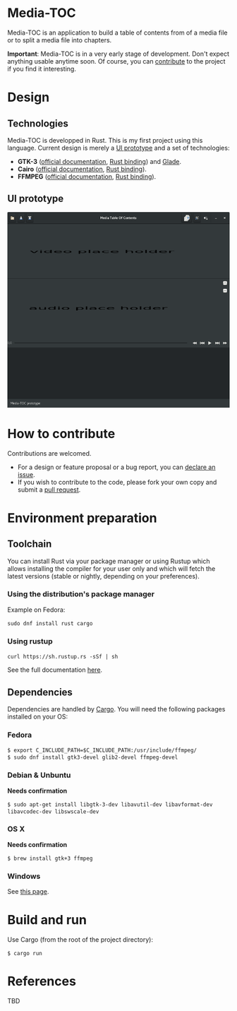 # Media-TOC
Media-TOC is an application to build a table of contents from of a media file or
to split a media file into chapters.

**Important**: Media-TOC is in a very early stage of development. Don't expect
anything usable anytime soon. Of course, you can [contribute](#contribute) to the project
if you find it interesting.

# Design
## Technologies
Media-TOC is developped in Rust. This is my first project using this language.
Current design is merely a [UI prototype](#ui) and a set of technologies:
- **GTK-3** ([official documentation](https://developer.gnome.org/gtk3/stable/),
[Rust binding](https://crates.io/crates/gtk)) and [Glade](https://glade.gnome.org/).
- **Cairo** ([official documentation](https://www.cairographics.org/documentation/),
[Rust binding](https://crates.io/crates/cairo-rs)).
- **FFMPEG** ([official documentation](https://ffmpeg.org/documentation.html),
[Rust binding](https://crates.io/crates/ffmpeg)).

## <a name='ui'></a>UI prototype
![Media TOC UI prototype](assets/media-toc.png)

# <a name='contribute'></a>How to contribute
Contributions are welcomed.
- For a design or feature proposal or a bug report, you can [declare an issue](https://github.com/fengalin/media-toc/issues).
- If you wish to contribute to the code, please fork your own copy and submit a
[pull request](https://github.com/fengalin/media-toc/pulls).

# Environment preparation
## Toolchain
You can install Rust via your package manager or using Rustup which allows
installing the compiler for your user only and which will fetch the latest
versions (stable or nightly, depending on your preferences).

### Using the distribution's package manager
Example on Fedora:
```
sudo dnf install rust cargo
```

### Using rustup
```
curl https://sh.rustup.rs -sSf | sh
```
See the full documentation [here](https://github.com/rust-lang-nursery/rustup.rs#installation).

## Dependencies
Dependencies are handled by [Cargo](http://doc.crates.io/). You will need the
following packages installed on your OS:

### Fedora
```
$ export C_INCLUDE_PATH=$C_INCLUDE_PATH:/usr/include/ffmpeg/
$ sudo dnf install gtk3-devel glib2-devel ffmpeg-devel
```

### Debian & Unbuntu
**Needs confirmation**
```
$ sudo apt-get install libgtk-3-dev libavutil-dev libavformat-dev libavcodec-dev libswscale-dev
```

### OS X
**Needs confirmation**
```
$ brew install gtk+3 ffmpeg
```

### Windows
See [this page](http://gtk-rs.org/docs/requirements.html).

# Build and run
Use Cargo (from the root of the project directory):
```
$ cargo run
```

# References
TBD
